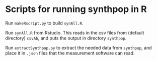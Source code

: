 
# Scripts for running synthpop in R

Run `makeRscript.py` to build `synAll.R`.

Run `synAll.R` from Rstudio. This reads in the csv files from (default directory) `csvAb`, and puts the output in directory `synthpop`.

Run `extractSynthpop.py` to extract the needed data from `synthpop`, and place it in `.json` files that the measurement software can read.